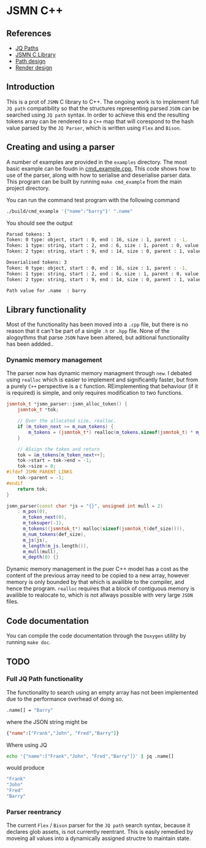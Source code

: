 # JSMN C++

## References

- [JQ Paths](https://jqlang.org/manual/)
- [JSMN C Library](https://github.com/zserge/jsmn)
- [Path design](docs/path-design.md)
- [Render design](docs/render-design.md)

## Introduction

This is a prot of `JSMN` C library to C++. The ongoing work is to implement full `JQ path` compatibility so that the structures representing parsed `JSON` can be searched using `JQ path` syntax. In order to achieve this end the resulting tokens array can be rendered to a `C++` map that will corespond to the hash value parsed by the `JQ Parser`, which is written using `Flex` and `Bison`.

## Creating and using a parser

A number of examples are provided in the `examples` directory. The most basic example can be foudn in [cmd_example.cpp](examples/cmd_example.cpp), This code shows how to use of the parser, along with how to serialise and deserialise parser data. This program can be built by running `make cmd_example` from the main project directory.

You can run the command test program with the following command

```bash
./build/cmd_example '{"name":"barry"}' ".name"
```

You should see the output

```bash
Parsed tokens: 3
Token: 0 type: object, start : 0, end : 16, size : 1, parent : -1, 
Token: 1 type: string, start : 2, end : 6, size : 1, parent : 0, value: "name"
Token: 2 type: string, start : 9, end : 14, size : 0, parent : 1, value: "barry"

Deserialised tokens: 3
Token: 0 type: object, start : 0, end : 16, size : 1, parent : -1, 
Token: 1 type: string, start : 2, end : 6, size : 1, parent : 0, value: "name"
Token: 2 type: string, start : 9, end : 14, size : 0, parent : 1, value: "barry"

Path value for .name  : barry
```

## Library functionality

Most of the functionality has been moved into a `.cpp` file, but there is no reason that it can't be part of a single `.h` or `.hpp` file. None of the alogoythms that parse `JSON` have been altered, but aditional functionality has been addded..

### Dynamic memory management

The parser now has dynamic memory managment through `new`. I debated using `realloc` which is easier to implement and significantly faster, but from a purely `C++` perspective is a `C` function. REimplementing that behaviour (if it is required) is simple, and only requires modification to two functions.

```c++
jsmntok_t *jsmn_parser::jsmn_alloc_token() {
    jsmntok_t *tok;

    // Over the allocated size, realloc.
    if (m_token_next >= m_num_tokens) {
        m_tokens = (jsmntok_t*) realloc(m_tokens,sizeof(jsmntok_t) * m_num_tokens *m_mull);
    }

    // ASsign the token and return
    tok = &m_tokens[m_token_next++];
    tok->start = tok->end = -1;
    tok->size = 0;
#ifdef JSMN_PARENT_LINKS
    tok->parent = -1;
#endif
    return tok;
}

jsmn_parser(const char *js = "{}", unsigned int mull = 2)
    : m_pos(0), 
      m_token_next(0), 
      m_toksuper(-1),
      m_tokens((jsmntok_t*) malloc(sizeof(jsmntok_t(def_size)))), 
      m_num_tokens(def_size),
      m_js(js), 
      m_length(m_js.length()), 
      m_mull(mull), 
      m_depth(0) {}
```

Dynamic memory management in the puer C++ model has a cost as the content of the previous array need to be copied to a new array, however memory is only bounded by that which is availible to the compiler, and hence the program. `realloc` requires that a block of contiguous memory is availible to realocate to, which is not allways possible with very large `JSON` files.

## Code documentation

You can compile the code documentation through the `Doxygen` utility by running `make doc`. 

## TODO

### Full JQ Path functionality 

The functionality to search using an empty array has not been implemented due to the performance overhead of doing so.

```bash
.name[] = "Barry"
```

where the JSON string might be

```json
{"name":["Frank","John", "Fred","Barry"]}
```

Where using JQ 

```bash 
echo '{"name":["Frank","John", "Fred","Barry"]}' | jq .name[] 
```

would produce

```bash
"Frank"
"John"
"Fred"
"Barry"
```

### Parser reentrancy

The current `Flex` / `Bison` parser for the `JQ path` search syntax, because it declares glob assets, is not currently reentrant. This is easily remedied by moveing all values into a dynamically assigned structre to maintain state.